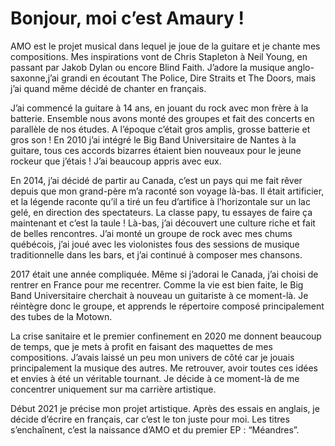 # Bonjour, moi c’est Amaury !

AMO est le projet musical dans lequel je joue de la guitare et je chante mes
compositions. Mes inspirations vont de Chris Stapleton à Neil Young, en passant
par Jakob Dylan ou encore Blind Faith. J’adore la musique anglo-saxonne,j’ai
grandi en écoutant The Police, Dire Straits et The Doors, mais j’ai quand même
décidé de chanter en français.

J’ai commencé la guitare à 14 ans, en jouant du rock avec mon frère à la
batterie. Ensemble nous avons monté des groupes et fait des concerts en
parallèle de nos études. A l’époque c’était gros amplis, grosse batterie et gros
son ! En 2010 j’ai intégré le Big Band Universitaire de Nantes à la guitare,
tous ces accords bizarres étaient bien nouveaux pour le jeune rockeur que
j’étais ! J’ai beaucoup appris avec eux.

En 2014, j’ai décidé de partir au Canada, c’est un pays qui me fait rêver depuis
que mon grand-père m’a raconté son voyage là-bas. Il était artificier, et la
légende raconte qu’il a tiré un feu d’artifice à l’horizontale sur un lac gelé,
en direction des spectateurs. La classe papy, tu essayes de faire ça maintenant
et c’est la taule ! Là-bas, j’ai découvert une culture riche et fait de belles
rencontres. J’ai monté un groupe de rock avec mes chums québécois, j’ai joué
avec les violonistes fous des sessions de musique traditionnelle dans les bars,
et j’ai continué à composer mes chansons.

2017 était une année compliquée. Même si j’adorai le Canada, j’ai choisi de
rentrer en France pour me recentrer. Comme la vie est bien faite, le Big Band
Universitaire cherchait à nouveau un guitariste à ce moment-là. Je réintègre
donc le groupe, et apprends le répertoire composé principalement des tubes de la
Motown.

La crise sanitaire et le premier confinement en 2020 me donnent beaucoup de
temps, que je mets à profit en faisant des maquettes de mes compositions.
J’avais laissé un peu mon univers de côté car je jouais principalement la
musique des autres. Me retrouver, avoir toutes ces idées et envies à été un
véritable tournant. Je décide à ce moment-là de me concentrer uniquement sur ma
carrière artistique.

Début 2021 je précise mon projet artistique. Après des essais en anglais, je
décide d’écrire en français, car c’est le ton juste pour moi. Les titres
s’enchaînent, c’est la naissance d’AMO et du premier EP : “Méandres”.
